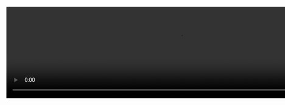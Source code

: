 <p align="center">
  <video width="900" height="240" autoplay loop muted playsinline>
    <source src="assets/Banner.mp4" type="video/mp4">
    <a href="assets/Banner.mp4">Télécharger la vidéo</a>
  </video>
</p>

